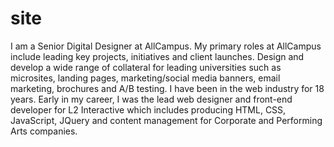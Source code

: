 # site
I am a Senior Digital Designer at AllCampus. My primary roles at AllCampus include leading key projects, initiatives and client launches. Design and develop a wide range of collateral for leading universities such as microsites, landing pages, marketing/social media banners, email marketing, brochures and A/B testing. I have been in the web industry for 18 years. Early in my career, I was the lead web designer and front-end developer for L2 Interactive which includes producing HTML, CSS, JavaScript, JQuery and content management for Corporate and Performing Arts companies.
